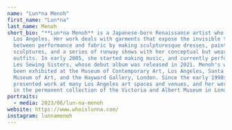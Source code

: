 ```yaml
---
name: "Lun*na Menoh"
first_name: "Lun*na"
last_name: Menoh
short_bio: "**Lun*na Menoh** is a Japanese-born Renaissance artist who lives in
  Los Angeles. Her work deals with garments that expose the invisible thread
  between performance and fabric by making sculpturesque dresses, paintings,
  sculptures, and a series of runway shows with her conceptual but wearable
  outfits. In early 2005, she started making music, and currently performs as
  Les Sewing Sisters, whose debut album was released in 2021. Menoh's work has
  been exhibited at the Museum of Contemporary Art, Los Angeles, Santa Monica
  Museum of Art, and the Hayward Gallery, London. Since the early 1990s she has
  presented work at many Los Angeles art spaces and venues, and her work is held
  in the permanent collection of the Victoria and Albert Museum in London."
portraits:
  - media: 2023/06/lun-na-menoh
website: https://www.whoislunna.com/
instagram: lunnamenoh
---
```

